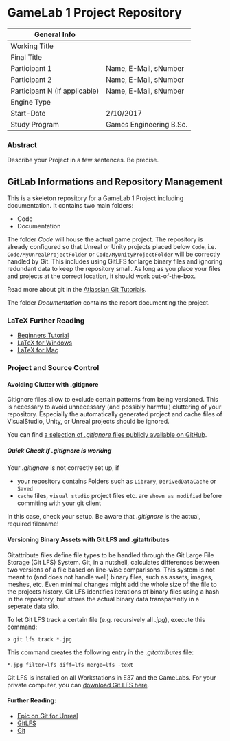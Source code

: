 # GameLab 1 Project Repository

|  General Info  | |
| ---|---|
| Working Title |  |
| Final Title |  |
| Participant 1 | Name, E-Mail, sNumber |
| Participant 2 | Name, E-Mail, sNumber |
| Participant N (if applicable) | Name, E-Mail, sNumber |
|Engine Type | |
|Start-Date| 2/10/2017 |
|Study Program| Games Engineering B.Sc.|

### Abstract

Describe your Project in a few sentences.
Be precise.

## GitLab Informations and Repository Management

This is a skeleton repository for a GameLab 1 Project including documentation.
It contains two main folders:

- Code
- Documentation

The folder *Code* will house the actual game project.
The repository is already configured so that Unreal or Unity projects placed below `Code`, i.e. `Code/MyUnrealProjectFolder` or `Code/MyUnityProjectFolder` will be correctly handled by Git.
This includes using GitLFS for large binary files and ignoring redundant data to keep the repository small.
As long as you place your files and projects at the correct location, it should work out-of-the-box.

Read more about git in the [Atlassian Git Tutorials](https://de.atlassian.com/git).

The folder *Documentation* contains the report documenting the project. 

### LaTeX Further Reading
- [Beginners Tutorial](https://www.dante.de/tex/TeXAnfaenger.html)
- [LaTeX for Windows](https://www.miktex.org)
- [LaTeX for Mac](http://www.tug.org/mactex/)

### Project and Source Control

#### Avoiding Clutter with .gitignore
Gitignore files allow to exclude certain patterns from being versioned.
This is necessary to avoid unnecessary (and possibly harmful) cluttering of your repository.
Especially the automatically generated project and cache files of VisualStudio, Unity, or Unreal projects should be ignored.

You can find [a selection of *.gitignore* files publicly available on GitHub](https://github.com/github/gitignore).

##### Quick Check if .gitignore is working

Your *.gitignore* is not correctly set up, if
* your repository contains Folders such as `Library`, `DerivedDataCache` or `Saved`
* `cache` files, `visual studio` project files etc. are `shown as modified` before commiting with your git client

In this case, check your setup.
Be aware that *.gitignore* is the actual, required filename!


#### Versioning Binary Assets with Git LFS and .gitattributes
Gitattribute files define file types to be handled through the Git Large File Storage (Git LFS) System.
Git, in a nutshell, calculates differences between two versions of a file based on line-wise comparisons.
This system is not meant to (and does not handle well) binary files, such as assets, images, meshes, etc.
Even minimal changes might add the whole size of the file to the projects history.
Git LFS identifies iterations of binary files using a hash in the repository, but stores the actual binary data transparently in a seperate data silo.

To let Git LFS track a certain file (e.g. recursively all *.jpg*), execute this command:

	> git lfs track *.jpg

This command creates the following entry in the *.gitattributes* file:

	*.jpg filter=lfs diff=lfs merge=lfs -text


Git LFS is installed on all Workstations in E37 and the GameLabs.
For your private computer, you can [download Git LFS here](https://git-lfs.github.com/).


#### Further Reading: 
* [Epic on Git for Unreal](https://wiki.unrealengine.com/Git_source_control_(Tutorial)#Workarounds_for_dealing_with_binary_files_on_your_Git_repository)
* [GitLFS](https://www.git-lfs.com)
* [Git](https://www.git-scm.com)